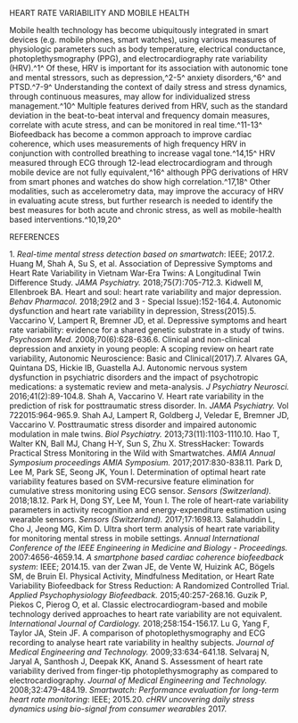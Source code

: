HEART RATE VARIABILITY AND MOBILE HEALTH

Mobile health technology has become ubiquitously integrated in smart
devices (e.g. mobile phones, smart watches), using various measures of
physiologic parameters such as body temperature, electrical conductance,
photoplethysmography (PPG), and electrocardiography rate variability
(HRV).^1^ Of these, HRV is important for its association with autonomic
tone and mental stressors, such as depression,^2-5^ anxiety
disorders,^6^ and PTSD.^7-9^ Understanding the context of daily stress
and stress dynamics, through continuous measures, may allow for
individualized stress management.^10^ Multiple features derived from
HRV, such as the standard deviation in the beat-to-beat interval and
frequency domain measures, correlate with acute stress, and can be
monitored in real time.^11-13^ Biofeedback has become a common approach
to improve cardiac coherence, which uses measurements of high frequency
HRV in conjunction with controlled breathing to increase vagal
tone.^14,15^ HRV measured through ECG through 12-lead electrocardiogram
and through mobile device are not fully equivalent,^16^ although PPG
derivations of HRV from smart phones and watches do show high
correlation.^17,18^ Other modalities, such as accelerometry data, may
improve the accuracy of HRV in evaluating acute stress, but further
research is needed to identify the best measures for both acute and
chronic stress, as well as mobile-health based interventions.^10,19,20^

REFERENCES

1\. *Real-time mental stress detection based on smartwatch*: IEEE;
2017.2. Huang M, Shah A, Su S, et al. Association of Depressive Symptoms
and Heart Rate Variability in Vietnam War-Era Twins: A Longitudinal Twin
Difference Study. *JAMA Psychiatry.* 2018;75(7):705-712.3. Kidwell M,
Ellenbroek BA. Heart and soul: heart rate variability and major
depression. *Behav Pharmacol.* 2018;29(2 and 3 - Special
Issue):152-164.4. Autonomic dysfunction and heart rate variability in
depression, Stress(2015).5. Vaccarino V, Lampert R, Bremner JD, et al.
Depressive symptoms and heart rate variability: evidence for a shared
genetic substrate in a study of twins. *Psychosom Med.*
2008;70(6):628-636.6. Clinical and non-clinical depression and anxiety
in young people: A scoping review on heart rate variability, Autonomic
Neuroscience: Basic and Clinical(2017).7. Alvares GA, Quintana DS,
Hickie IB, Guastella AJ. Autonomic nervous system dysfunction in
psychiatric disorders and the impact of psychotropic medications: a
systematic review and meta-analysis. *J Psychiatry Neurosci.*
2016;41(2):89-104.8. Shah A, Vaccarino V. Heart rate variability in the
prediction of risk for posttraumatic stress disorder. In. *JAMA
Psychiatry.* Vol 722015:964-965.9. Shah AJ, Lampert R, Goldberg J,
Veledar E, Bremner JD, Vaccarino V. Posttraumatic stress disorder and
impaired autonomic modulation in male twins. *Biol Psychiatry.*
2013;73(11):1103-1110.10. Hao T, Walter KN, Ball MJ, Chang H-Y, Sun S,
Zhu X. StressHacker: Towards Practical Stress Monitoring in the Wild
with Smartwatches. *AMIA Annual Symposium proceedings AMIA Symposium.*
2017;2017:830-838.11. Park D, Lee M, Park SE, Seong JK, Youn I.
Determination of optimal heart rate variability features based on
SVM-recursive feature elimination for cumulative stress monitoring using
ECG sensor. *Sensors (Switzerland).* 2018;18.12. Park H, Dong SY, Lee M,
Youn I. The role of heart-rate variability parameters in activity
recognition and energy-expenditure estimation using wearable sensors.
*Sensors (Switzerland).* 2017;17:1698.13. Salahuddin L, Cho J, Jeong MG,
Kim D. Ultra short term analysis of heart rate variability for
monitoring mental stress in mobile settings. *Annual International
Conference of the IEEE Engineering in Medicine and Biology -
Proceedings.* 2007:4656-4659.14. *A smartphone based cardiac coherence
biofeedback system*: IEEE; 2014.15. van der Zwan JE, de Vente W, Huizink
AC, Bögels SM, de Bruin EI. Physical Activity, Mindfulness Meditation,
or Heart Rate Variability Biofeedback for Stress Reduction: A Randomized
Controlled Trial. *Applied Psychophysiology Biofeedback.*
2015;40:257-268.16. Guzik P, Piekos C, Pierog O, et al. Classic
electrocardiogram-based and mobile technology derived approaches to
heart rate variability are not equivalent. *International Journal of
Cardiology.* 2018;258:154-156.17. Lu G, Yang F, Taylor JA, Stein JF. A
comparison of photoplethysmography and ECG recording to analyse heart
rate variability in healthy subjects. *Journal of Medical Engineering
and Technology.* 2009;33:634-641.18. Selvaraj N, Jaryal A, Santhosh J,
Deepak KK, Anand S. Assessment of heart rate variability derived from
finger-tip photoplethysmography as compared to electrocardiography.
*Journal of Medical Engineering and Technology.* 2008;32:479-484.19.
*Smartwatch: Performance evaluation for long-term heart rate
monitoring*: IEEE; 2015.20. *cHRV uncovering daily stress dynamics using
bio-signal from consumer wearables* 2017.
